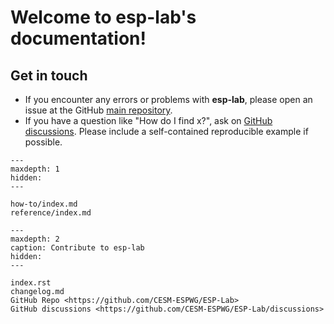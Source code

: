 # Welcome to esp-lab's documentation!


## Get in touch

- If you encounter any errors or problems with **esp-lab**, please open an issue at the GitHub [main repository](http://github.com/CESM-ESPWG/ESP-Lab/issues).
- If you have a question like "How do I find x?", ask on [GitHub discussions](https://github.com/CESM-ESPWG/ESP-Lab/discussions). Please include a self-contained reproducible example if possible.

```{toctree}
---
maxdepth: 1
hidden:
---

how-to/index.md
reference/index.md

```

```{toctree}
---
maxdepth: 2
caption: Contribute to esp-lab
hidden:
---

index.rst
changelog.md
GitHub Repo <https://github.com/CESM-ESPWG/ESP-Lab>
GitHub discussions <https://github.com/CESM-ESPWG/ESP-Lab/discussions>

```

